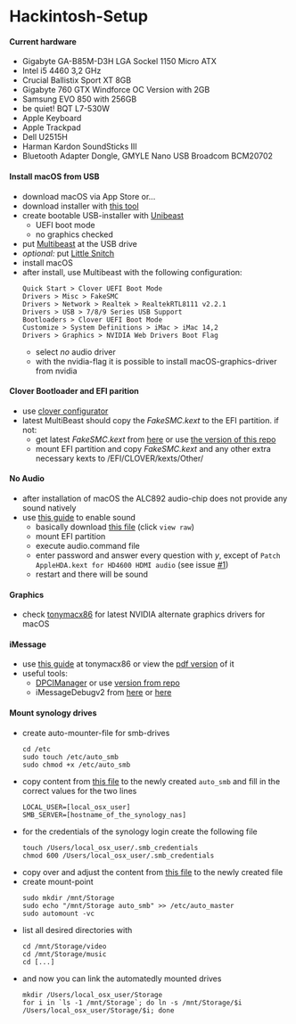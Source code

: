 # Hackintosh-Setup

#### Current hardware
* Gigabyte GA-B85M-D3H LGA Sockel 1150 Micro ATX
* Intel i5 4460 3,2 GHz
* Crucial Ballistix Sport XT 8GB
* Gigabyte 760 GTX Windforce OC Version with 2GB
* Samsung EVO 850 with 256GB
* be quiet! BQT L7-530W
* Apple Keyboard
* Apple Trackpad
* Dell U2515H
* Harman Kardon SoundSticks III
* Bluetooth Adapter Dongle, GMYLE Nano USB Broadcom BCM20702

#### Install macOS from USB
* download macOS via App Store or...
* download installer with [this tool](http://dosdude1.com/highsierra/)
* create bootable USB-installer with [Unibeast](http://www.unibeast.com/)
  * UEFI boot mode
  * no graphics checked
* put [Multibeast](http://www.multibeast.com/) at the USB drive
* *optional:* put [Little Snitch](https://www.obdev.at/products/littlesnitch)
* install macOS
* after install, use Multibeast with the following configuration:
  ```
  Quick Start > Clover UEFI Boot Mode
  Drivers > Misc > FakeSMC
  Drivers > Network > Realtek > RealtekRTL8111 v2.2.1 
  Drivers > USB > 7/8/9 Series USB Support 
  Bootloaders > Clover UEFI Boot Mode
  Customize > System Definitions > iMac > iMac 14,2 
  Drivers > Graphics > NVIDIA Web Drivers Boot Flag
  ```
  * select _no_ audio driver
  * with the nvidia-flag it is possible to install macOS-graphics-driver from nvidia 

#### Clover Bootloader and EFI parition
* use [clover configurator](http://mackie100projects.altervista.org/download-clover-configurator/)
* latest MultiBeast should copy the *FakeSMC.kext* to the EFI partition. if not:
  * get latest *FakeSMC.kext* from [here](https://bitbucket.org/RehabMan/os-x-fakesmc-kozlek/downloads/) or use [the version of this repo](boot/RehabMan-FakeSMC-2017-1017.zip)
  * mount EFI partition and copy *FakeSMC.kext* and any other extra necessary kexts to /EFI/CLOVER/kexts/Other/

#### No Audio ####
* after installation of macOS the ALC892 audio-chip does not provide any sound natively
* use [this guide](https://www.tonymacx86.com/threads/applehda-realtek-audio-guide.234732/#post-1606764) to enable sound
  * basically download [this file](audio/audio_clover.zip) (click `view raw`)
  * mount EFI partition
  * execute audio.command file
  * enter password and answer every question with *y*, except of `Patch AppleHDA.kext for HD4600 HDMI audio` (see issue [#1][i1])
  * restart and there will be sound

#### Graphics ####
* check [tonymacx86](https://www.tonymacx86.com) for latest NVIDIA alternate graphics drivers for macOS

#### iMessage ####
* use [this guide](https://www.tonymacx86.com/threads/an-idiots-guide-to-imessage.196827/) at tonymacx86 or view the [pdf version](imessage/an_idiots_guide_to_imessage.pdf) of it
* useful tools:
  * [DPCIManager](https://sourceforge.net/projects/dpcimanager/) or use [version from repo](imessage/DPCIManager_ML.zip)
  * iMessageDebugv2 from [here](http://www.tonymacx86.com/attachments/imessagedebugv2-zip.114403/) or [here](imessage/iMessageDebugv2.zip)

#### Mount synology drives ####
* create auto-mounter-file for smb-drives
  ```
  cd /etc
  sudo touch /etc/auto_smb
  sudo chmod +x /etc/auto_smb
  ```
* copy content from [this file](synology/auto_smb) to the newly created `auto_smb` and fill in the correct values for the two lines
  ```
  LOCAL_USER=[local_osx_user]
  SMB_SERVER=[hostname_of_the_synology_nas] 
  ```
* for the credentials of the synology login create the following file
  ```
  touch /Users/local_osx_user/.smb_credentials
  chmod 600 /Users/local_osx_user/.smb_credentials
  ```
* copy over and adjust the content from [this file](synology/.smb_credentials) to the newly created file
* create mount-point
  ```
  sudo mkdir /mnt/Storage
  sudo echo "/mnt/Storage auto_smb" >> /etc/auto_master
  sudo automount -vc
  ```
* list all desired directories with
  ```
  cd /mnt/Storage/video
  cd /mnt/Storage/music
  cd [...] 
  ```
* and now you can link the automatedly mounted drives
  ```
  mkdir /Users/local_osx_user/Storage
  for i in `ls -1 /mnt/Storage`; do ln -s /mnt/Storage/$i /Users/local_osx_user/Storage/$i; done
  ```

[i1]: https://github.com/cogidoo/Hackintosh-Setup/issues/1
